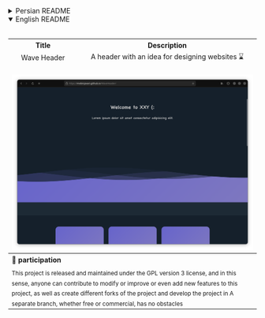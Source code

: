 <details>
  <summary>Persian README</summary><br>
  <div align="center">
    <table align="center">
      <tr align="center">
        <th>عنوان</th>
        <th>توضیحات</th>
      </tr>
      <tr align="center">
        <td>هدر موج دار</td>
        <td>هدر با ایده برای طراحی سایت ⌛</td>
      </tr>
      <tr>
        <td colspan="2"><br>
          <img src="./assets/shot.png" alt="Wave Header" title="Wave Header">
        </td>
      </tr>
      <tr>
        <th colspan="2" align="right">🤝 مشارکت</th>
      </tr>
      <tr>
        <td colspan="2" dir="rtl" align="right"><sub>این پروژه تحت پروانه GPL نسخه 3 منتشر و نگه‌داری می‌شود و از این‌جهت، هرکسی می‌تواند در صورت نیاز اقدام به مشارکت برای اصلاح یا بهبود یا حتی اضافه کردن ویژگی های جدید به این پروژه کند، همچنین ایجاد فورک های مختلف از پروژه و توسعه پروژه در شاخه‌ای جدا، چه به‌صورت رایگان و چه به‌صورت تجاری، هیچگونه مانعی ندارد</sub></td>
      </tr>
    </table>
  </div><br>
</details>

<details open>
  <summary>English README</summary><br>
  <div align="center">
    <table align="center">
      <tr align="center">
        <th>Title</th>
        <th>Description</th>
      </tr>
      <tr align="center">
        <td>Wave Header</td>
        <td>A header with an idea for designing websites ⌛</td>
      </tr>
      <tr>
        <td colspan="2"><br>
          <img src="./assets/shot.png" alt="Wave Header" title="Wave Header">
        </td>
      </tr>
      <tr>
        <th colspan="2" align="left">🤝 participation</th>
      </tr>
      <tr>
        <td colspan="2"><sub>This project is released and maintained under the GPL version 3 license, and in this sense, anyone can contribute to modify or improve or even add new features to this project, as well as create different forks of the project and develop the project in A separate branch, whether free or commercial, has no obstacles</sub></td>
      </tr>
    </table>
  </div>
</details>
